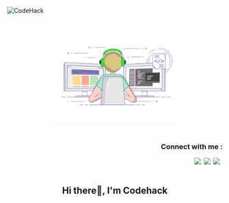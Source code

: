 <p align="left"> <img src="https://komarev.com/ghpvc/?username=Codehack-01" alt="CodeHack" /> </p>

<p align="center">
<br><img width="300" src="https://raw.githubusercontent.com/devSouvik/devSouvik/master/gif3.gif"><br><br>
  
</p>
<h3 align="right"> Connect with me :</h3>
<a href="www.linkedin.com/in/gbolahan-ademola-2a0237267">
  <img align="right" width="22px" src="https://upload.wikimedia.org/wikipedia/commons/thumb/e/e9/Linkedin_icon.svg/256px-Linkedin_icon.svg.png"/>
</a>

<a href="https://twitter.com/ProjectBabyy_01">
  <img align="right" width="22px" src="https://upload.wikimedia.org/wikipedia/sco/9/9f/Twitter_bird_logo_2012.svg"/>
</a>
<a href="https://wa.me/2349163037939">
  <img align="right" width="22px" src="https://cdn.jsdelivr.net/npm/simple-icons@v3/icons/whatsapp.svg"/>
</a>
<br/>
<br/>
<h2 align="center">Hi there👋, I'm Codehack</h1>
